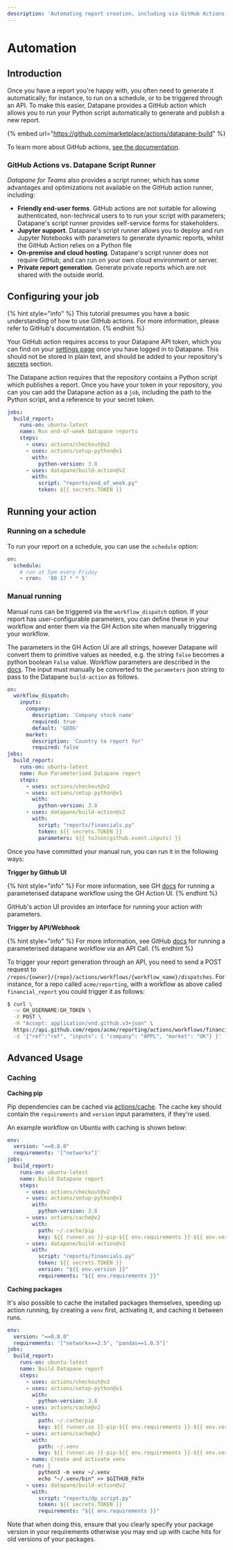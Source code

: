 ```yaml
---
description: 'Automating report creation, including via GitHub Actions'
---
```


# Automation

## Introduction

Once you have a report you're happy with, you often need to generate it automatically; for instance, to run on a schedule, or to be triggered through an API. To make this easier, Datapane provides a GitHub action which allows you to run your Python script automatically to generate and publish a new report.

{% embed url="https://github.com/marketplace/actions/datapane-build" %}

To learn more about GitHub actions, [see the documentation](https://docs.github.com/en/free-pro-team@latest/actions).

### GitHub Actions vs. Datapane Script Runner

_Datapane for Teams_ also provides a script runner, which has some advantages and optimizations not available on the GitHub action runner, including:

* **Friendly end-user forms**. GitHub actions are not suitable for allowing authenticated, non-technical users to to run your script with parameters; Datapane's script runner provides self-service forms for stakeholders.
* **Jupyter support**. Datapane's script runner allows you to deploy and run Jupyter Notebooks with parameters to generate dynamic reports, whilst the GitHub Action relies on a Python file
* **On-premise and cloud hosting**. Datapane's script runner does not require GitHub, and can run on your own cloud environment or server.
* **Private report generation**. Generate private reports which are not shared with the outside world.

## Configuring your job

{% hint style="info" %}
This tutorial presumes you have a basic understanding of how to use GitHub actions. For more information, please refer to GitHub's documentation.
{% endhint %}

Your GitHub action requires access to your Datapane API token, which you can find on your [settings page](https://datapane.com/settings) once you have logged in to Datapane. This should not be stored in plain text, and should be added to your repository's [secrets](https://docs.github.com/en/free-pro-team@latest/actions/reference/encrypted-secrets) section.

The Datapane action requires that the repository contains a Python script which publishes a report. Once you have your token in your repository, you can you can add the Datapane action as a `job`, including the path to the Python script, and a reference to your secret token.

```yaml
jobs:
  build_report:
    runs-on: ubuntu-latest
    name: Run end-of-week Datapane reports
    steps:
      - uses: actions/checkout@v2
      - uses: actions/setup-python@v1
        with:
          python-version: 3.8
      - uses: datapane/build-action@v2
        with:
          script: "reports/end_of_week.py"
          token: ${{ secrets.TOKEN }}
```

## Running your action

### Running on a schedule

To run your report on a schedule, you can use the `schedule` option:

```yaml
on:
  schedule:
    # run at 5pm every Friday
    - cron:  '00 17 * * 5'
```

### Manual running

Manual runs can be triggered via the `workflow_dispatch` option. If your report has user-configurable parameters, you can define these in your workflow and enter them via the GH Action site when manually triggering your workflow.

The parameters in the GH Action UI are all strings, however Datapane will convert them to primitive values as needed, e.g. the string `false` becomes a python boolean `False` value. Workflow parameters are described in the [docs](https://docs.github.com/en/free-pro-team@latest/actions/reference/events-that-trigger-workflows#workflow_dispatch). The input must manually be converted to the `parameters` json string to pass to the Datapane `build-action` as follows.

```yaml
on:
  workflow_dispatch:
    inputs:
      company:
        description: 'Company stock name'
        required: true
        default: 'GOOG'
      market:
        description: 'Country to report for'
        required: false
jobs:
  build_report:
    runs-on: ubuntu-latest
    name: Run Parameterised Datapane report
    steps:
      - uses: actions/checkout@v2
      - uses: actions/setup-python@v1
        with:
          python-version: 3.8
      - uses: datapane/build-action@v2
        with:
          script: "reports/financials.py"
          token: ${{ secrets.TOKEN }}
          parameters: ${{ toJson(github.event.inputs) }}
```

Once you have committed your manual run, you can run it in the following ways:

**Trigger by Github UI**

{% hint style="info" %}
For more information, see GH [docs](https://docs.github.com/en/free-pro-team@latest/actions/managing-workflow-runs/manually-running-a-workflow#running-a-workflow-on-github) for running a parameterised datapane workflow using the GH Action UI.
{% endhint %}

GitHub's action UI provides an interface for running your action with parameters. 

**Trigger by API/Webhook**

{% hint style="info" %}
For more information, see GitHub [docs](https://docs.github.com/en/free-pro-team@latest/rest/reference/actions#create-a-workflow-dispatch-event) for running a parameterised datapane workflow via an API Call.
{% endhint %}

To trigger your report generation through an API, you need to send a POST request to `/repos/{owner}/{repo}/actions/workflows/{workflow_name}/dispatches`. For instance, for a repo called `acme/reporting`, with a workflow as above called `financial_report` you could trigger it as follows:

```bash
$ curl \
  -u GH_USERNAME:GH_TOKEN \
  -X POST \
  -H "Accept: application/vnd.github.v3+json" \
  https://api.github.com/repos/acme/reporting/actions/workflows/financial_report/dispatches \
  -d '{"ref":"ref", "inputs": { "company": "APPL", "market": "UK"} }'
```

## Advanced Usage

### Caching

**Caching pip**

Pip dependencies can be cached via [actions/cache](https://docs.github.com/en/free-pro-team@latest/actions/guides/building-and-testing-python#caching-dependencies). The cache key should contain the `requirements` and `version` input parameters, if they're used.

An example workflow on Ubuntu with caching is shown below:

```yaml
env:
  version: "==0.8.0"
  requirements: '["networkx"]'
jobs:
  build_report:
    runs-on: ubuntu-latest
    name: Build Datapane report
    steps:
      - uses: actions/checkout@v2
      - uses: actions/setup-python@v1
        with:
          python-version: 3.8
      - uses: actions/cache@v2
        with:
          path: ~/.cache/pip
          key: ${{ runner.os }}-pip-${{ env.requirements }}-${{ env.version }}
      - uses: datapane/build-action@v2
        with:
          script: "reports/financials.py"
          token: ${{ secrets.TOKEN }}
          version: "${{ env.version }}"
          requirements: "${{ env.requirements }}"
```

**Caching packages**

It's also possible to cache the installed packages themselves, speeding up action running, by creating a `venv` first, activating it, and caching it between runs.

```yaml
env:
  version: "==0.8.0"
  requirements: '["networkx==2.5", "pandas==1.0.5"]'
jobs:
  build_report:
    runs-on: ubuntu-latest
    name: Build Datapane report
    steps:
      - uses: actions/checkout@v2
      - uses: actions/setup-python@v1
        with:
          python-version: 3.8
      - uses: actions/cache@v2
        with:
          path: ~/.cache/pip
          key: ${{ runner.os }}-pip-${{ env.requirements }}-${{ env.version }}
      - uses: actions/cache@v2
        with:
          path: ~/.venv
          key: ${{ runner.os }}-pip-${{ env.requirements }}-${{ env.version }}
      - name: Create and activate venv
        run: |
          python3 -m venv ~/.venv
          echo "~/.venv/bin" >> $GITHUB_PATH
      - uses: datapane/build-action@v2
        with:
          script: "reports/dp_script.py"
          token: ${{ secrets.TOKEN }}
          requirements: "${{ env.requirements }}"
```

Note that when doing this, ensure that you clearly specify your package version in your requirements otherwise you may end up with cache hits for old versions of your packages.

